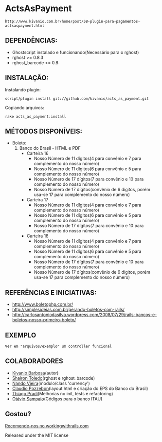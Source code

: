 # ActsAsPayment

    http://www.kivanio.com.br/home/post/58-plugin-para-pagamentos-actsaspayment.html

## DEPENDÊNCIAS:

* Ghostscript instalado e funcionando(Necessário para o rghost)
* rghost >= 0.8.3
* rghost_barcode >= 0.8

## INSTALAÇÃO:

Instalando plugin:

    script/plugin install git://github.com/kivanio/acts_as_payment.git

Copiando arquivos:

    rake acts_as_payment:install

## MÉTODOS DISPONÍVEIS:

*   Boleto:
    1.  Banco do Brasil - HTML e PDF
        * Carteira 16
          - Nosso Número de 11 dígitos(4 para convênio e 7 para complemento do nosso número)
          - Nosso Número de 11 dígitos(6 para convênio e 5 para complemento do nosso número)
          - Nosso Número de 17 dígitos(7 para convênio e 10 para complemento do nosso número)
          - Nosso Número de 17 dígitos(convênio de 6 dígitos, porém usa-se 17 para complemento do nosso número)
        * Carteira 17
          - Nosso Número de 11 dígitos(4 para convênio e 7 para complemento do nosso número)
          - Nosso Número de 11 dígitos(6 para convênio e 5 para complemento do nosso número)
          - Nosso Número de 17 dígitos(7 para convênio e 10 para complemento do nosso número)
        * Carteira 18
          - Nosso Número de 11 dígitos(4 para convênio e 7 para complemento do nosso número)
          - Nosso Número de 11 dígitos(6 para convênio e 5 para complemento do nosso número)
          - Nosso Número de 17 dígitos(7 para convênio e 10 para complemento do nosso número)
          - Nosso Número de 17 dígitos(convênio de 6 dígitos, porém usa-se 17 para complemento do nosso número)

## REFERÊNCIAS E INICIATIVAS:

* http://www.boletophp.com.br/
* http://simplesideias.com.br/gerando-boletos-com-rails/
* http://carlosantoniodasilva.wordpress.com/2008/07/29/rails-bancos-e-boletos-nosso-primeiro-boleto/


## EXEMPLO

    Ver em "arquivos/exemplo" um controller funcional


## COLABORADORES

  * [Kivanio Barbosa][a](autor)
  * [Shairon Toledo][st](rghost e rghost_barcode)
  * [Nando Vieira][nv](modulo/class 'currency')
  * [Claudio Pozzebon][cp](layout html e criação do EPS do Banco do Brasil)
  * [Thiago Pradi][tp](Melhorias no init, tests e refactoring)
  * [Otávio Sampaio][os](Códigos para o banco ITAU)
          

## Gostou?

[Recomende-nos no workingwithrails.com][ak]

Released under the MIT license


[a]: http://www.kivanio.com.br
[ak]: http://www.workingwithrails.com/recommendation/new/person/5679-kivanio-pereira-barbosa
[st]: http://www.hashcode.eti.br
[nv]: http://simplesideias.com.br
[cp]: http://www.kraudio.com.br
[tp]: http://tchandy.wordpress.com
[os]: http://blog.riopro.com.br